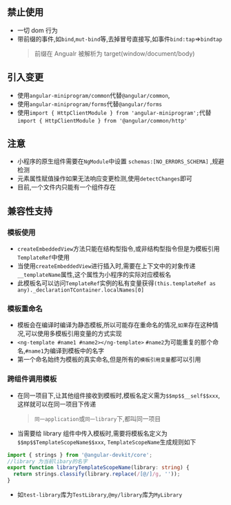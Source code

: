 ## 禁止使用

- 一切 dom 行为
- 带前缀的事件,如`bind`,`mut-bind`等,去掉冒号直接写,如事件`bind:tap`=>`bindtap`
  > 前缀在 Angualr 被解析为 target(window/document/body)

## 引入变更

- 使用`angular-miniprogram/common`代替`@angular/common`,
- 使用`angular-miniprogram/forms`代替`@angular/forms`
- 使用`import { HttpClientModule } from 'angular-miniprogram';`代替`import { HttpClientModule } from '@angular/common/http'`

## 注意

- 小程序的原生组件需要在`NgModule`中设置 `schemas:[NO_ERRORS_SCHEMA]` ,规避检测
- 元素属性赋值操作如果无法响应变更检测,使用`detectChanges`即可
- 目前,一个文件内只能有一个组件存在

## 兼容性支持

### 模板使用

- `createEmbeddedView`方法只能在结构型指令,或非结构型指令但是为模板引用`TemplateRef`中使用
- 当使用`createEmbeddedView`进行插入时,需要在上下文中的对象传递`__templateName`属性,这个属性为小程序的实际对应模板名
- 此模板名可以访问`TemplateRef`实例的私有变量获得`(this.templateRef as any)._declarationTContainer.localNames[0]`

### 模板重命名

- 模板会在编译时编译为静态模板,所以可能存在重命名的情况,`如果`存在这种情况,可以使用多模板引用变量的方式实现
- `<ng-template #name1 #name2></ng-template>` `#name2`为可能重复的那个命名,`#name1`为编译到模板中的名字
- 第一个命名始终为模板的真实命名,但是所有的`模板引用变量`都可以引用

### 跨组件调用模板

- 在同一项目下,让其他组件接收到模板时,模板名定义需为`$$mp$$__self$$xxx`,这样就可以在同一项目下传递
  > `同一application`或`同一library`下,都叫同一项目
- 当需要给 library 组件中传入模板时,需要将模板名定义为`$$mp$$TemplateScopeName$$xxx`, `TemplateScopeName`生成规则如下

```ts
import { strings } from '@angular-devkit/core';
//library 为当前libary的名字
export function libraryTemplateScopeName(library: string) {
  return strings.classify(library.replace(/[@/]/g, ''));
}
```

- 如`test-library`库为`TestLibrary`,`@my/library`库为`MyLibrary`
